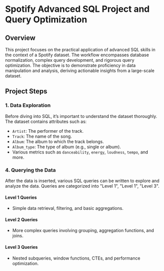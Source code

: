 # Spotify Advanced SQL Project and Query Optimization

## Overview
This project focuses on the practical application of advanced SQL skills in the context of a Spotify dataset. The workflow encompasses database normalization, complex query development, and rigorous query optimization. The objective is to demonstrate proficiency in data manipulation and analysis, deriving actionable insights from a large-scale dataset.


## Project Steps

### 1. Data Exploration
Before diving into SQL, it’s important to understand the dataset thoroughly. The dataset contains attributes such as:
- `Artist`: The performer of the track.
- `Track`: The name of the song.
- `Album`: The album to which the track belongs.
- `Album_type`: The type of album (e.g., single or album).
- Various metrics such as `danceability`, `energy`, `loudness`, `tempo`, and more.

### 4. Querying the Data
After the data is inserted, various SQL queries can be written to explore and analyze the data. Queries are categorized into "Level 1", "Level 1", "Level 3".

#### Level 1 Queries
- Simple data retrieval, filtering, and basic aggregations.
  
#### Level 2 Queries
- More complex queries involving grouping, aggregation functions, and joins.
  
#### Level 3 Queries
- Nested subqueries, window functions, CTEs, and performance optimization.









